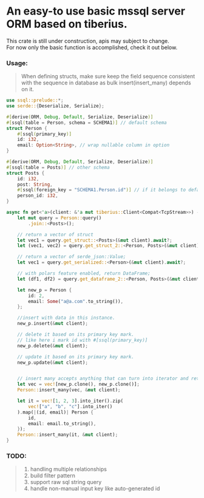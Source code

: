# An easy-to use basic mssql server ORM based on tiberius.  

This crate is still under construction, apis may subject to change.   
For now only the basic function is accomplished, check it out below.
### Usage:
> When defining structs, make sure keep the field sequence consistent with the sequence in database as bulk insert(insert_many) depends on it. 
```rust
use ssql::prelude::*;
use serde::{Deserialize, Serialize};

#[derive(ORM, Debug, Default, Serialize, Deserialize)]
#[ssql(table = Person, schema = SCHEMA1)] // default schema
struct Person {
    #[ssql(primary_key)]
    id: i32,
    email: Option<String>, // wrap nullable column in option
}

#[derive(ORM, Debug, Default, Serialize, Deserialize)]
#[ssql(table = Posts)] // other schema
struct Posts {
    id: i32,
    post: String,
    #[ssql(foreign_key = "SCHEMA1.Person.id")] // if it belongs to default schema, just write TABLE.COLUMN
    person_id: i32,
}

async fn get<'a>(client: &'a mut tiberius::Client<Compat<TcpStream>>) -> SsqlResult<()> {
    let mut query = Person::query()
        .join::<Posts>();

    // return a vector of struct
    let vec1 = query.get_struct::<Posts>(&mut client).await?;
    let (vec1, vec2) = query.get_struct_2::<Person, Posts>(&mut client).await?;

    // return a vector of serde_json::Value;
    let vec1 = query.get_serialized::<Person>(&mut client).await?;

    // with polars feature enabled, return DataFrame;
    let (df1, df2) = query.get_dataframe_2::<Person, Posts>(&mut client).await?;

    let new_p = Person {
        id: 2,
        email: Some("a@a.com".to_string()),
    };

    //insert with data in this instance.
    new_p.insert(&mut client);

    // delete it based on its primary key mark.
    // like here i mark id with #[ssql(primary_key)]
    new_p.delete(&mut client);

    // update it based on its primary key mark.
    new_p.update(&mut client);


    // insert many accepts anything that can turn into iterator and return specific type, here is <Person>
    let vec = vec![new_p.clone(), new_p.clone()];
    Person::insert_many(vec, &mut client);

    let it = vec![1, 2, 3].into_iter().zip(
        vec!["a", "b", "c"].into_iter()
    ).map(|(id, email)| Person {
        id,
        email: email.to_string(),
    });
    Person::insert_many(it, &mut client);
}


```


### TODO:
> 1. handling multiple relationships
> 2. build filter pattern
> 3. support raw sql string query
> 4. handle non-manual input key like auto-generated id